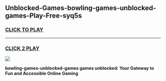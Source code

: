 
## Unblocked-Games-bowling-games-unblocked-games-Play-Free-syq5s
<h3>
<a href="https://premium76.site?title=bowling-games-unblocked-games&ref=24M">CLICK TO PLAY</a></h3>
<hr>

<h3>
<a href="https://premium76.site?title=bowling-games-unblocked-games&ref=24M">CLICK 2 PLAY</a>
  
</h3>

<a href="https://premium76.site?title=bowling-games-unblocked-games&ref=24M"><img src="https://clearcache.store/games.png"></a>


**bowling-games-unblocked-games games unblocked: Your Gateway to Fun and Accessible Online Gaming**
